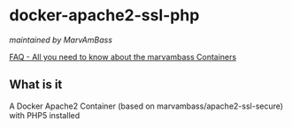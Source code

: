 # docker-apache2-ssl-php
_maintained by MarvAmBass_

[FAQ - All you need to know about the marvambass Containers](http://marvin.im/posts/IT/Docker/marvambass/FAQ__All_you_need_to_know_about_the_marvambass_Containers.html)

## What is it

A Docker Apache2 Container (based on marvambass/apache2-ssl-secure) with PHP5 installed

